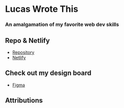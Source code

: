 # Lucas Wrote This
### An amalgamation of my favorite web dev skills

## Repo & Netlify
* [Repository](https://github.com/lucas-cq/cpnt265-portfolio)
* [Netlify](https://infallible-saha-7943af.netlify.app/)

## Check out my design board
* [Figma](https://www.figma.com/file/WWUtoZ2sJaPi6vkFSzi7FL/Final-Project-Design-Board?node-id=0%3A1)

## Attributions
